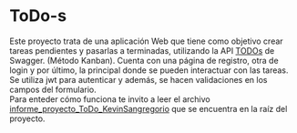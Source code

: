 # ToDo-s

Este proyecto trata de una aplicación Web que tiene como objetivo crear tareas pendientes y pasarlas a terminadas, utilizando la API [TODOs](https://ctd-todo-api.herokuapp.com/) de Swagger. (Método Kanban). Cuenta con una página de registro, otra de login y por último, la principal donde se pueden interactuar con las tareas. Se utiliza jwt para autenticar y además, se hacen validaciones en los campos del formulario.  
Para enteder cómo funciona te invito a leer el archivo [informe_proyecto_ToDo_KevinSangregorio](https://github.com/KevinSangregorio/ToDo-s/blob/main/Informe_proyecto_ToDo_KevinSangregorio.pdf) que se encuentra en la raíz del proyecto.

